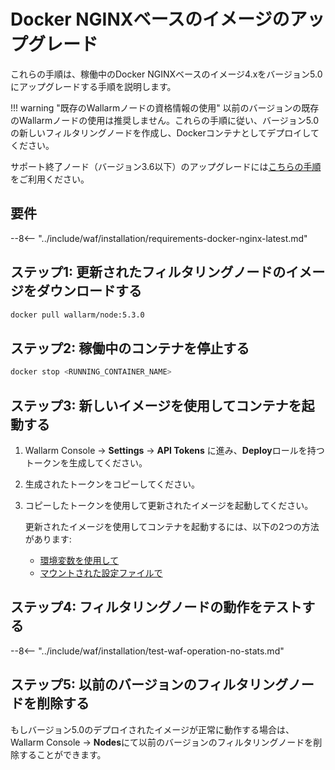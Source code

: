 [link-wallarm-health-check]:        ../admin-en/uat-checklist-en.md

# Docker NGINXベースのイメージのアップグレード

これらの手順は、稼働中のDocker NGINXベースのイメージ4.xをバージョン5.0にアップグレードする手順を説明します。

!!! warning "既存のWallarmノードの資格情報の使用"
    以前のバージョンの既存のWallarmノードの使用は推奨しません。これらの手順に従い、バージョン5.0の新しいフィルタリングノードを作成し、Dockerコンテナとしてデプロイしてください。

サポート終了ノード（バージョン3.6以下）のアップグレードには[こちらの手順](older-versions/docker-container.md)をご利用ください。

## 要件

--8<-- "../include/waf/installation/requirements-docker-nginx-latest.md"

## ステップ1: 更新されたフィルタリングノードのイメージをダウンロードする

``` bash
docker pull wallarm/node:5.3.0
```

## ステップ2: 稼働中のコンテナを停止する

```bash
docker stop <RUNNING_CONTAINER_NAME>
```

## ステップ3: 新しいイメージを使用してコンテナを起動する

1. Wallarm Console → **Settings** → **API Tokens** に進み、**Deploy**ロールを持つトークンを生成してください。
1. 生成されたトークンをコピーしてください。
1. コピーしたトークンを使用して更新されたイメージを起動してください。
    
    更新されたイメージを使用してコンテナを起動するには、以下の2つの方法があります:
    
    * [環境変数を使用して](../admin-en/installation-docker-en.md#run-the-container-passing-the-environment-variables)
    * [マウントされた設定ファイルで](../admin-en/installation-docker-en.md#run-the-container-mounting-the-configuration-file)

## ステップ4: フィルタリングノードの動作をテストする

--8<-- "../include/waf/installation/test-waf-operation-no-stats.md"

## ステップ5: 以前のバージョンのフィルタリングノードを削除する

もしバージョン5.0のデプロイされたイメージが正常に動作する場合は、Wallarm Console → **Nodes**にて以前のバージョンのフィルタリングノードを削除することができます。